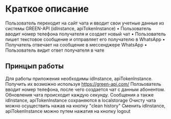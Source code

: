 # Краткое описание

Пользователь переходит на сайт чата и вводит свои учетные данные из
системы GREEN-API (idInstance, apiTokenInstance)
• Пользователь вводит номер телефона получателя и создает новый чат
• Пользователь пишет текстовое сообщение и отправляет его получателю в
WhatsApp
• Получатель отвечает на сообщение в мессенджере WhatsApp
• Пользователь видит ответ получателя в чате

## Принцып работы

Для работы приложения необходимы idInstance, apiTokenInstance.
Получить их возможно используя https://green-api.com/
Ползьователь вводит номер телефона, после чего создается чат с данным абонентом.
Обновления чата происходит каждую секунду.
Сообщения а также idInstance, apiTokenInstance сохраняются в localstorage
Очисту чата можно осуществить нажав на кнопку "clean history"
Сменить idInstance, apiTokenInstance можно путем нажатия на кнопку logout

